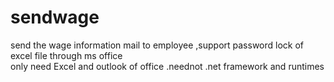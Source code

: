 # sendwage
send the wage information mail to employee  ,support password lock of excel file through ms office
<br>
only need Excel and outlook of office .neednot .net framework and runtimes
